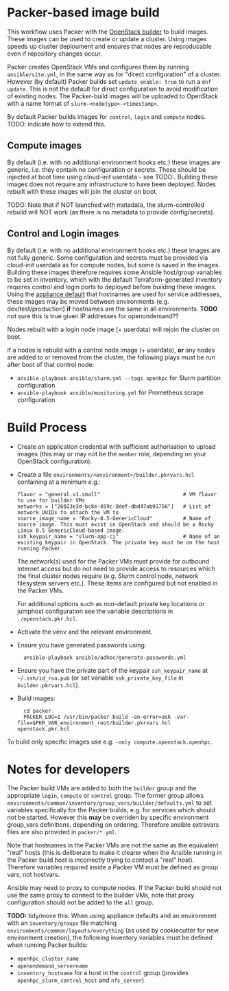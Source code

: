 # Packer-based image build

This workflow uses Packer with the [OpenStack builder](https://www.packer.io/plugins/builders/openstack) to build images. These images can be used to create or update a cluster. Using images speeds up cluster deploument and ensures that nodes are reproducable even if repository changes occur.

Packer creates OpenStack VMs and configures them by running `ansible/site.yml`, in the same way as for "direct configuration" of a cluster. However (by default) Packer builds set `update_enable: true` to run a `dnf update`. This is not the default for direct configuration to avoid modification of existing nodes. The Packer-build images will be uploaded to OpenStack with a name format of  `slurm-<nodetype>-<timestamp>`.

By default Packer builds images for `control`, `login` and `compute` nodes. TODO: indicate how to extend this.

## Compute images
By default (i.e. with no additional environment hooks etc.) these images are generic, i.e. they contain no configuration or secrets. These should be injected at boot time using cloud-init userdata - see TODO:. Building these images does not require any infrastructure to have been deployed. Nodes rebuilt with these images will join the cluster on boot.

TODO: Note that if NOT launched with metadata, the slurm-controlled rebuild will NOT work (as there is no metadata to provide config/secrets).

## Control and Login images
By default (i.e. with no additional environment hooks etc.) these images are not fully generic. Some configuration and secrets must be provided via cloud-init userdata as for compute nodes, but some is saved in the images. Building these images therefore requires some Ansible host/group variables to be set in inventory, which with the default Terraform-generated inventory requires control and login ports to deployed before building these images. Using the [appliance default](../environments/common/inventory/group_vars/all/defaults.yml) that hostnames are used for service addresses, these images may be moved between environments (e.g. dev/test/production) **if** hostnames are the same in all environments. **TODO** not sure this is true given IP addresses for openondemand??

Nodes rebuilt with a login node image (+ userdata) will rejoin the cluster on boot.

If a nodes is rebuild with a control node image (+ userdata), **or** any nodes are added to or removed from the cluster, the following plays must be run after boot of that control node:
- `ansible-playbook ansible/slurm.yml --tags openhpc` for Slurm partition configuration
- `ansible-playbook ansible/monitoring.yml` for Prometheus scrape configuration

# Build Process

- Create an application credential with sufficient authorisation to upload images (this may or may not be the `member` role, depending on your OpenStack configuration).
- Create a file `environments/<environment>/builder.pkrvars.hcl` containing at a minimum e.g.:
  
  ```hcl
  flavor = "general.v1.small"                           # VM flavor to use for builder VMs
  networks = ["26023e3d-bc8e-459c-8def-dbd47ab01756"]   # List of network UUIDs to attach the VM to
  source_image_name = "Rocky-8.5-GenericCloud"          # Name of source image. This must exist in OpenStack and should be a Rocky Linux 8.5 GenericCloud-based image.
  ssh_keypair_name = "slurm-app-ci"                     # Name of an existing keypair in OpenStack. The private key must be on the host running Packer.
  ```
  
  The network(s) used for the Packer VMs must provide for outbound internet access but do not need to provide access to resources which the final cluster nodes require (e.g. Slurm control node, network filesystem servers etc.). These items are configured but not enabled in the Packer VMs.
  
  For additional options such as non-default private key locations or jumphost configuration see the variable descriptions in `./openstack.pkr.hcl`.

- Activate the venv and the relevant environment.
- Ensure you have generated passwords using:

        ansible-playbook ansible/adhoc/generate-passwords.yml

- Ensure you have the private part of the keypair `ssh_keypair_name` at `~/.ssh/id_rsa.pub` (or set variable `ssh_private_key_file` in `builder.pkrvars.hcl`).

- Build images:

        cd packer
        PACKER_LOG=1 /usr/bin/packer build -on-error=ask -var-file=$PKR_VAR_environment_root/builder.pkrvars.hcl openstack.pkr.hcl

To build only specific images use e.g. `-only compute.openstack.openhpc`.

# Notes for developers

The Packer build VMs are added to both the `builder` group and the appropriate `login`, `compute` or `control` group. The former group allows `environments/common/inventory/group_vars/builder/defaults.yml` to set variables specifically for the Packer builds, e.g. for services which should not be started. However this **may** be overriden by specific environment group_vars definitions, depending on ordering. Therefore ansible extravars files are also provided in `packer/*.yml`.

Note that hostnames in the Packer VMs are not the same as the equivalent "real" hosts (this is deliberate to make it clearer when the Ansible running in the Packer build host is incorrectly trying to contact a "real" host). Therefore variables required inside a Packer VM must be defined as group vars, not hostvars.

Ansible may need to proxy to compute nodes. If the Packer build should not use the same proxy to connect to the builder VMs, note that proxy configuration should not be added to the `all` group.

**TODO:** tidy/move this:
When using appliance defaults and an environment with an `inventory/groups` file matching `environments/common/layouts/everything` (as used by cookiecutter for new environment creation), the following inventory variables must be defined when running Packer builds:
- `openhpc_cluster_name`
- `openondemand_servername`
- `inventory_hostname` for a host in the `control` group (provides `openhpc_slurm_control_host` and `nfs_server`)
